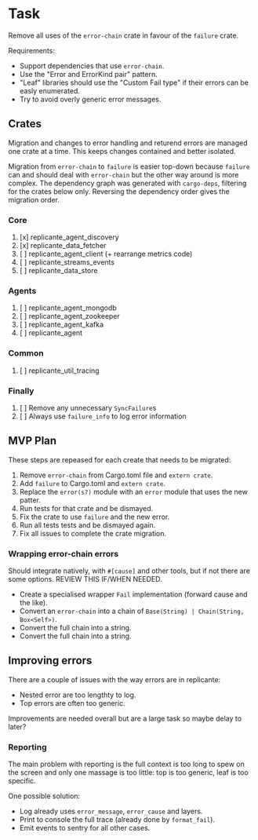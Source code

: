 # Task
Remove all uses of the `error-chain` crate in favour of the `failure` crate.

Requirements:

  * Support dependencies that use `error-chain`.
  * Use the "Error and ErrorKind pair" pattern.
  * "Leaf" libraries should use the "Custom Fail type" if their errors can be easly enumerated.
  * Try to avoid overly generic error messages.


## Crates
Migration and changes to error handling and returend errors are managed one crate at a time.
This keeps changes contained and better isolated.

Migration from `error-chain` to `failure` is easier top-down because `failure` can and should
deal with `error-chain` but the other way around is more complex.
The dependency graph was generated with `cargo-deps`, filtering for the crates below only.
Reversing the dependency order gives the migration order.

### Core

  1. [x] replicante_agent_discovery
  2. [x] replicante_data_fetcher
  3. [ ] replicante_agent_client (+ rearrange metrics code)
  4. [ ] replicante_streams_events
  5. [ ] replicante_data_store

### Agents

  1. [ ] replicante_agent_mongodb
  2. [ ] replicante_agent_zookeeper
  3. [ ] replicante_agent_kafka
  4. [ ] replicante_agent

### Common

  1. [ ] replicante_util_tracing

### Finally

  1. [ ] Remove any unnecessary `SyncFailure`s
  2. [ ] Always use `failure_info` to log error information


## MVP Plan
These steps are repeased for each create that needs to be migrated:

  1. Remove `error-chain` from Cargo.toml file and `extern crate`.
  2. Add `failure` to Cargo.toml and `extern crate`.
  3. Replace the `error(s?)` module with an `error` module that uses the new patter.
  4. Run tests for that crate and be dismayed.
  5. Fix the crate to use `failure` and the new error.
  6. Run all tests tests and be dismayed again.
  7. Fix all issues to complete the crate migration.


### Wrapping error-chain errors
Should integrate natively, with `#[cause]` and other tools, but if not there are some options.
REVIEW THIS IF/WHEN NEEDED.

  * Create a specialised wrapper `Fail` implementation (forward cause and the like).
  * Convert an `error-chain` into a chain of `Base(String) | Chain(String, Box<Self>)`.
  * Convert the full chain into a string.
  * Convert the full chain into a string.


## Improving errors
There are a couple of issues with the way errors are in replicante:

  * Nested error are too lengthty to log.
  * Top errors are often too generic.

Improvements are needed overall but are a large task so maybe delay to later?


### Reporting
The main problem with reporting is the full context is too long to spew on the screen and only
one massage is too little: top is too generic, leaf is too specific.

One possible solution:

  * Log already uses `error_message`, `error_cause` and layers.
  * Print to console the full trace (already done by `format_fail`).
  * Emit events to sentry for all other cases.

